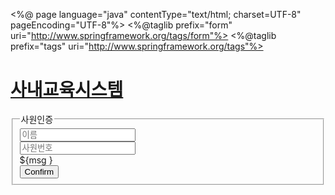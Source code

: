  <%@ page language="java" contentType="text/html; charset=UTF-8"
    pageEncoding="UTF-8"%>
<%@taglib prefix="form" uri="http://www.springframework.org/tags/form"%>
<%@taglib prefix="tags" uri="http://www.springframework.org/tags"%>

<!DOCTYPE html>
<html>
<head>
<meta http-equiv="Content-Type" content="text/html; charset=UTF-8">
<title>사내교육시스템 - 아아디찾기</title>
<script src= "//code.jquery.com/jquery-1.11.3.min.js" ></script>
<script src= "//code.jquery.com/jquery-migrate-1.2.1.min.js" ></script>
<script type="text/javascript" src="/IES/js/common.js"></script>
<link rel="stylesheet" type="text/css" href="${initParam.root }/css/join.css">
<script type="text/javascript">
$(function(){
	document.frmChk.user_nm.focus();
});
</script>
</head>
<body>
<div id="wrap">
	<!-- header -->
	<div id="header">
		<h1><a href="login" class="logo hid_txt" tabindex="1">사내교육시스템</a></h1>
	</div>
	<!-- container -->
	<div id="container">
		<!-- content -->
		<div id="content">
			<form id="frmChk" name="frmChk" target="_top" AUTOCOMPLETE="off" action="findIdCheckAccess" method="post">
			<fieldset class="join_form">
			<legend class="blind">사원인증</legend>
				<div class="row_group">
					<div class="join_row" id="nmDiv">
						<span class="ps_box">
							<input type="text" class="int" placeholder="이름" value="" maxlength="40" name="user_nm" required="required" id="id">
						</span>
						<form:errors path="comm.user_nm" cssClass="error" id="serialMsg" element="div"/>
					</div>
					<div class="join_row join_serial" id="serialDiv">
						<span class="ps_box int_serial">
							<input type="tel" pattern="\d{4}\-\d{3}" title="0000-000" class="int" placeholder="사원번호" required="required" value="" maxlength="8" name="emp_serial" id="serial" style="ime-mode:disabled;">
						</span>
						<!-- 아래 에러 출력 div는 인라인으로 style 넣어주세요. 디폴트 : display:none -->
						<form:errors path="comm.emp_serial" cssClass="error" id="serialMsg" element="div"/>
						<c:if test="${msg != null }">
						<div class="error" id="serialMsg">${msg }</div>
						</c:if>
					</div>
				</div>
				<div class="btn_join">
					<input type="submit" title="사원인증" alt="사원인증" tabindex="12" value="Confirm" onclick="">
				</div>
			</fieldset>
			</form>
		</div>
	</div>
</div>
</body>



